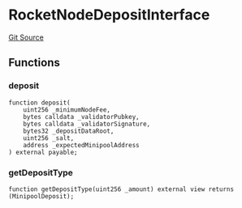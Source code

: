 # RocketNodeDepositInterface
[Git Source](https://github.com/BlockscapeNetwork/rocketscape/blob/HEAD/src/utils/RocketNodeDepositInterface.sol)


## Functions
### deposit


```solidity
function deposit(
    uint256 _minimumNodeFee,
    bytes calldata _validatorPubkey,
    bytes calldata _validatorSignature,
    bytes32 _depositDataRoot,
    uint256 _salt,
    address _expectedMinipoolAddress
) external payable;
```

### getDepositType


```solidity
function getDepositType(uint256 _amount) external view returns (MinipoolDeposit);
```

